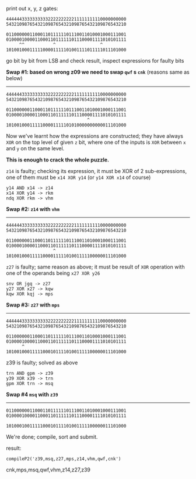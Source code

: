 print out x, y, z gates:
```
4444443333333333222222222211111111110000000000
5432109876543210987654321098765432109876543210

0110000001100011011111101110011010001000111001
0100001000011000110111111011100001111010101111
     ^^           ^                 ^
1010010001111100001111101001111011111011101000
```
go bit by bit from LSB and check result, inspect expressions for faulty bits

**Swap #1: based on wrong z09 we need to swap `qwf` s `cnk`** (reasons same as below)

---

```
4444443333333333222222222211111111110000000000
5432109876543210987654321098765432109876543210

0110000001100011011111101110011010001000111001
0100001000011000110111111011100001111010101111
                               ^              
1010010001111100001111101010000000000011101000
```

Now we've learnt how the expressions are constructed; they have always `XOR` on the top level of given `z` bit, where one of the inputs is `XOR` between `x` and `y` on the same level.

**This is enough to crack the whole puzzle.**

`z14` is faulty; checking its expression, it must be XOR of 2 sub-expressions, one of them must be `x14 XOR y14` (or `y14 XOR x14` of course)

```
y14 AND x14 -> z14
x14 XOR y14 -> rkm
ndq XOR rkm -> vhm
```

**Swap #2: `z14` with `vhm`**

---

```
4444443333333333222222222211111111110000000000
5432109876543210987654321098765432109876543210

0110000001100011011111101110011010001000111001
0100001000011000110111111011100001111010101111
                  ^
1010010001111100001111101001111100000011101000
```

`z27` is faulty; same reason as above; it must be result of `XOR` operation with one of the operands being `x27 XOR y26`
```
snv OR jgq -> z27 
y27 XOR x27 -> kqw
kqw XOR kqj -> mps
```
**Swap #3: `z27` with `mps`**

---

```
4444443333333333222222222211111111110000000000
5432109876543210987654321098765432109876543210

0110000001100011011111101110011010001000111001
0100001000011000110111111011100001111010101111
      ^
1010010001111100010111101001111100000011101000
```

z39 is faulty; solved as above

```
trn AND gpm -> z39
y39 XOR x39 -> trn
gpm XOR trn -> msq
```
**Swap #4 `msq` with `z39`**

---

```
0110000001100011011111101110011010001000111001
0100001000011000110111111011100001111010101111

1010001001111100010111101001111100000011101000
```

We're done; compile, sort and submit.

result:

`compileP2('z39,msq,z27,mps,z14,vhm,qwf,cnk')`

cnk,mps,msq,qwf,vhm,z14,z27,z39
